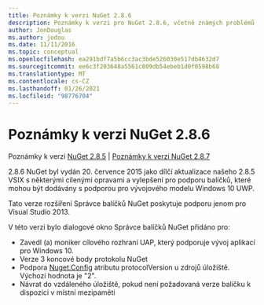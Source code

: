 ```yaml
---
title: Poznámky k verzi NuGet 2.8.6
description: Poznámky k verzi pro NuGet 2.8.6, včetně známých problémů, oprav chyb, přidaných funkcí a chcete odeslat obecnou.
author: JonDouglas
ms.author: jodou
ms.date: 11/11/2016
ms.topic: conceptual
ms.openlocfilehash: ea291bdf7a5b6cc3ac3bde526030e517db4632d7
ms.sourcegitcommit: ee6c3f203648a5561c809db54ebeb1d0f0598b68
ms.translationtype: MT
ms.contentlocale: cs-CZ
ms.lasthandoff: 01/26/2021
ms.locfileid: "98776704"
---
```

# <a name="nuget-286-release-notes"></a>Poznámky k verzi NuGet 2.8.6

Poznámky k verzi [NuGet 2.8.5](../release-notes/nuget-2.8.5.md)  |  [Poznámky k verzi NuGet 2.8.7](../release-notes/nuget-2.8.7.md)

2.8.6 NuGet byl vydán 20. července 2015 jako dílčí aktualizace našeho 2.8.5 VSIX s některými cílenými opravami a vylepšení pro podporu balíčků, které mohou být dodávány s podporou pro vývojového modelu Windows 10 UWP.

Tato verze rozšíření Správce balíčků NuGet poskytuje podporu jenom pro Visual Studio 2013.

V této verzi bylo dialogové okno Správce balíčků NuGet přidáno pro:

* Zavedl (a) moniker cílového rozhraní UAP, který podporuje vývoj aplikací pro Windows 10.
* Verze 3 koncové body protokolu NuGet
* Podpora [Nuget.Config](../consume-packages/configuring-nuget-behavior.md) atributu protocolVersion u zdrojů úložiště. Výchozí hodnota je "2".
* Návrat do vzdáleného úložiště, pokud není požadovaná verze balíčku k dispozici v místní mezipaměti